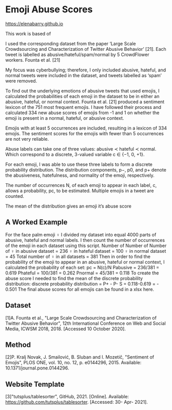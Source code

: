 # Emoji Abuse Scores 

https://elenabarry.github.io

This work is based of 




I used the corresponding dataset from the paper ‘Large Scale Crowdsourcing and Characterization of Twitter Abusive Behavior’ [21]. Each tweet is labelled as abusive/hateful/spam/normal by 5 CrowdFlower workers. Founta et al. [21] 

My focus was cyberbullying; therefore, I only included abusive, hateful, and normal tweets were included in the dataset, and tweets labelled as ‘spam’ were removed.

To find out the underlying emotions of abusive tweets that used emojis, I calculated the probabilities of each emoji in the dataset to be in either an abusive, hateful, or normal context. Founta et al. [21] produced a sentiment lexicon of the 751 most frequent emojis. I have followed their process and calculated 334 new abuse scores of emojis from -1 and 1 on whether the emoji is present in a normal, hateful, or abusive context.

Emojis with at least 5 occurrences are included, resulting in a lexicon of 334 emojis. The sentiment scores for the emojis with fewer than 5 occurrences are not very reliable.

Abuse labels can take one of three values: abusive ≺ hateful ≺ normal. Which correspond to a discrete, 3-valued variable c ∈ {−1, 0, +1}.

For each emoji, I was able to use these three labels to form a discrete probability distribution. The distribution components, p−, p0, and p+ denote the abusiveness, hatefulness, and normality of the emoji, respectively.

The number of occurrences N, of each emoji to appear in each label, c, allows a probability, pc, to be estimated. Multiple emojis in a tweet are counted.

The mean of the distribution gives an emoji it’s abuse score

## A Worked Example
For the face palm emoji ♀ I divided my dataset into equal 4000 parts of abusive, hateful and normal labels.
I then count the number of occurrences of the emoji in each dataset using this script.
Number of Number of Number of
♀ in abusive dataset = 236 ♀ in hateful dataset = 100 ♀ in normal dataset = 45
Total number of ♀ in all datasets = 381
Then in order to find the probability of the emoji to appear in an abusive, hateful or normal context, I calculated the probability of each set: pc = N(c)/N
Pabusive = 236/381 = 0.619 Phateful = 100/381 = 0.262 Pnormal = 45/381 = 0.118
To create the abuse score I needed to find the mean of the discrete probability distribution: discrete probability distribution = P+ - P-
S = 0.118-0.619 = - 0.501
The final abuse scores for all emojis can be found in a xlsx here.
   

## Dataset 
[1]A.  Founta et al., "Large Scale Crowdsourcing and Characterization of Twitter Abusive Behavior", 12th International Conference on Web and Social Media, ICWSM 2018, 2018. [Accessed 10 October 2020].

## Method 
[2]P.  Kralj Novak, J.  Smailović, B.  Sluban and I.  Mozetič, "Sentiment of Emojis", PLOS ONE, vol. 10, no. 12, p. e0144296, 2015. Available: 10.1371/journal.pone.0144296.

## Website Template
[3]"tutsplus/tablesorter", GitHub, 2021. [Online]. Available: https://github.com/tutsplus/tablesorter. [Accessed: 30- Apr- 2021].
